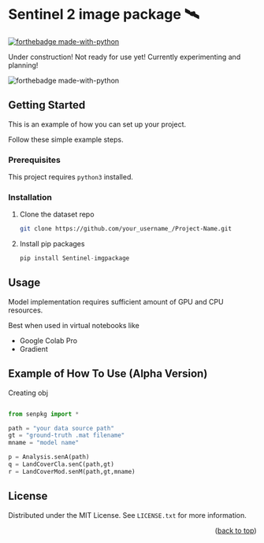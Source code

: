 <div id="top"></div>

# Sentinel 2 image package 🛰 
[![forthebadge made-with-python](http://ForTheBadge.com/images/badges/made-with-python.svg)](https://www.python.org/)                 

Under construction! Not ready for use yet! Currently experimenting and planning!


![forthebadge made-with-python](https://img.shields.io/pypi/v/Sentinel-imgpackage?style=for-the-badge)
<!-- GETTING STARTED -->
## Getting Started

This is an example of how you can set up your project.

Follow these simple example steps.

### Prerequisites

This project requires ``python3`` installed.


### Installation



1. Clone the dataset repo
   ```sh
   git clone https://github.com/your_username_/Project-Name.git
   ```
2. Install pip packages
   ```python
   pip install Sentinel-imgpackage
   ```

## Usage

Model implementation requires sufficient amount of GPU and CPU resources.

Best when used in virtual notebooks like
* Google Colab Pro 
* Gradient 



## Example of How To Use (Alpha Version)

Creating obj

```python

from senpkg import *

path = "your data source path"
gt = "ground-truth .mat filename"
mname = "model name"

p = Analysis.senA(path)
q = LandCoverCla.senC(path,gt)
r = LandCoverMod.senM(path,gt,mname)
```
## License

Distributed under the MIT License. See `LICENSE.txt` for more information.

<p align="right">(<a href="#top">back to top</a>)</p>
